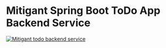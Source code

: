 # Mitigant Spring Boot ToDo App Backend Service

[![Mitigant todo backend service](https://github.com/shivudu1994/simple-todo-app/actions/workflows/maven.yml/badge.svg?branch=main)](https://github.com/shivudu1994/simple-todo-app/actions/workflows/maven.yml)

